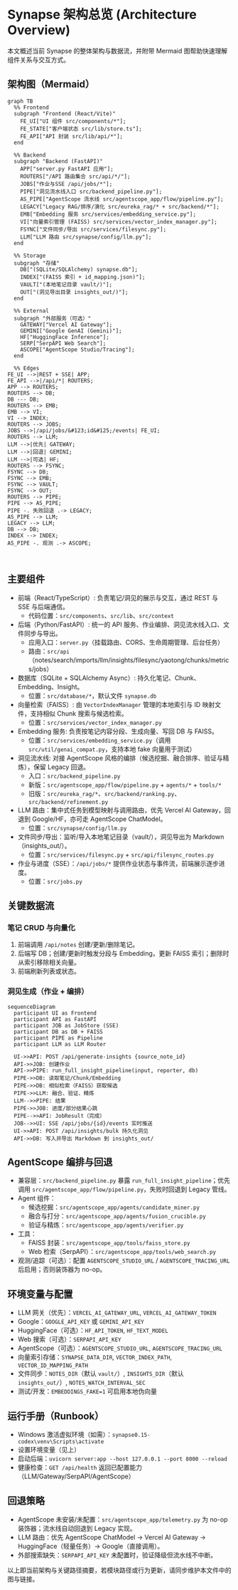 # Synapse 架构总览 (Architecture Overview)

本文概述当前 Synapse 的整体架构与数据流，并附带 Mermaid 图帮助快速理解组件关系与交互方式。

## 架构图（Mermaid）

```mermaid
graph TB
  %% Frontend
  subgraph "Frontend (React/Vite)"
    FE_UI["UI 组件 src/components/*"];
    FE_STATE["客户端状态 src/lib/store.ts"];
    FE_API["API 封装 src/lib/api/*"];
  end

  %% Backend
  subgraph "Backend (FastAPI)"
    APP["server.py FastAPI 应用"];
    ROUTERS["/API 路由集合 src/api/*/"];
    JOBS["作业与SSE /api/jobs/*"];
    PIPE["洞见流水线入口 src/backend_pipeline.py"];
    AS_PIPE["AgentScope 流水线 src/agentscope_app/flow/pipeline.py"];
    LEGACY["Legacy RAG/排序/演化 src/eureka_rag/* + src/backend/*"];
    EMB["Embedding 服务 src/services/embedding_service.py"];
    VI["向量索引管理 (FAISS) src/services/vector_index_manager.py"];
    FSYNC["文件同步/导出 src/services/filesync.py"];
    LLM["LLM 路由 src/synapse/config/llm.py"];
  end

  %% Storage
  subgraph "存储"
    DB["(SQLite/SQLAlchemy) synapse.db"];
    INDEX["(FAISS 索引 + id_mapping.json)"];
    VAULT["(本地笔记目录 vault/)"];
    OUT["(洞见导出目录 insights_out/)"];
  end

  %% External
  subgraph "外部服务（可选）"
    GATEWAY["Vercel AI Gateway"];
    GEMINI["Google GenAI (Gemini)"];
    HF["HuggingFace Inference"];
    SERP["SerpAPI Web Search"];
    ASCOPE["AgentScope Studio/Tracing"];
  end

  %% Edges
FE_UI -->|REST + SSE| APP;
FE_API -->|/api/*| ROUTERS;
APP --> ROUTERS;
ROUTERS --> DB;
DB --- DB;
ROUTERS --> EMB;
EMB --> VI;
VI --> INDEX;
ROUTERS --> JOBS;
JOBS -->|/api/jobs/&#123;id&#125;/events| FE_UI;
ROUTERS --> LLM;
LLM -->|优先| GATEWAY;
LLM -->|回退| GEMINI;
LLM -->|可选| HF;
ROUTERS --> FSYNC;
FSYNC --> DB;
FSYNC --> EMB;
FSYNC --> VAULT;
FSYNC --> OUT;
ROUTERS --> PIPE;
PIPE --> AS_PIPE;
PIPE -. 失败回退 .-> LEGACY;
AS_PIPE --> LLM;
LEGACY --> LLM;
DB --> DB;
INDEX --> INDEX;
AS_PIPE -. 观测 .-> ASCOPE;



```

## 主要组件

- 前端（React/TypeScript）: 负责笔记/洞见的展示与交互，通过 REST 与 SSE 与后端通信。
  - 代码位置：`src/components`、`src/lib`、`src/context`
- 后端（Python/FastAPI）: 统一的 API 服务、作业编排、洞见流水线入口、文件同步与导出。
  - 应用入口：`server.py`（挂载路由、CORS、生命周期管理、后台任务）
  - 路由：`src/api`（notes/search/imports/llm/insights/filesync/yaotong/chunks/metrics/jobs）
- 数据库（SQLite + SQLAlchemy Async）: 持久化笔记、Chunk、Embedding、Insight。
  - 位置：`src/database/*`，默认文件 `synapse.db`
- 向量检索（FAISS）: 由 `VectorIndexManager` 管理的本地索引与 ID 映射文件，支持相似 Chunk 搜索与候选检索。
  - 位置：`src/services/vector_index_manager.py`
- Embedding 服务: 负责按笔记内容分段、生成向量、写回 DB 与 FAISS。
  - 位置：`src/services/embedding_service.py`（调用 `src/util/genai_compat.py`，支持本地 fake 向量用于测试）
- 洞见流水线: 对接 AgentScope 风格的编排（候选挖掘、融合排序、验证与精炼），保留 Legacy 回退。
  - 入口：`src/backend_pipeline.py`
  - 新版：`src/agentscope_app/flow/pipeline.py` + `agents/*` + `tools/*`
  - 旧版：`src/eureka_rag/*`、`src/backend/ranking.py`、`src/backend/refinement.py`
- LLM 路由：集中式任务到模型映射与调用路由，优先 Vercel AI Gateway，回退到 Google/HF，亦可走 AgentScope ChatModel。
  - 位置：`src/synapse/config/llm.py`
- 文件同步/导出：监听/导入本地笔记目录（vault/），洞见导出为 Markdown（insights_out/）。
  - 位置：`src/services/filesync.py` + `src/api/filesync_routes.py`
- 作业与进度（SSE）：`/api/jobs/*` 提供作业状态与事件流，前端展示逐步进度。
  - 位置：`src/jobs.py`

## 关键数据流

### 笔记 CRUD 与向量化

1) 前端调用 `/api/notes` 创建/更新/删除笔记。
2) 后端写 DB；创建/更新时触发分段与 Embedding，更新 FAISS 索引；删除时从索引移除相关向量。
3) 前端刷新列表或状态。

### 洞见生成（作业 + 编排）

```mermaid
sequenceDiagram
  participant UI as Frontend
  participant API as FastAPI
  participant JOB as JobStore (SSE)
  participant DB as DB + FAISS
  participant PIPE as Pipeline
  participant LLM as LLM Router

  UI->>API: POST /api/generate-insights {source_note_id}
  API->>JOB: 创建作业
  API->>PIPE: run_full_insight_pipeline(input, reporter, db)
  PIPE->>DB: 读取笔记/Chunk/Embedding
  PIPE->>DB: 相似检索（FAISS）获取候选
  PIPE->>LLM: 融合、验证、精炼
  LLM-->>PIPE: 结果
  PIPE->>JOB: 进度/部分结果心跳
  PIPE-->>API: JobResult（完成）
  JOB-->>UI: SSE /api/jobs/{id}/events 实时推送
  UI->>API: POST /api/insights/bulk 持久化洞见
  API->>DB: 写入并导出 Markdown 到 insights_out/
```

## AgentScope 编排与回退

- 兼容层：`src/backend_pipeline.py` 暴露 `run_full_insight_pipeline`；优先调用 `src/agentscope_app/flow/pipeline.py`，失败时回退到 Legacy 管线。
- Agent 组件：
  - 候选挖掘：`src/agentscope_app/agents/candidate_miner.py`
  - 融合与打分：`src/agentscope_app/agents/fusion_crucible.py`
  - 验证与精炼：`src/agentscope_app/agents/verifier.py`
- 工具：
  - FAISS 封装：`src/agentscope_app/tools/faiss_store.py`
  - Web 检索（SerpAPI）：`src/agentscope_app/tools/web_search.py`
- 观测/追踪（可选）：配置 `AGENTSCOPE_STUDIO_URL` / `AGENTSCOPE_TRACING_URL` 后启用；否则装饰器为 no-op。

## 环境变量与配置

- LLM 网关（优先）：`VERCEL_AI_GATEWAY_URL`, `VERCEL_AI_GATEWAY_TOKEN`
- Google：`GOOGLE_API_KEY` 或 `GEMINI_API_KEY`
- HuggingFace（可选）：`HF_API_TOKEN`, `HF_TEXT_MODEL`
- Web 搜索（可选）：`SERPAPI_API_KEY`
- AgentScope（可选）：`AGENTSCOPE_STUDIO_URL`, `AGENTSCOPE_TRACING_URL`
- 向量索引存储：`SYNAPSE_DATA_DIR`, `VECTOR_INDEX_PATH`, `VECTOR_ID_MAPPING_PATH`
- 文件同步：`NOTES_DIR`（默认 `vault/`）, `INSIGHTS_DIR`（默认 `insights_out/`）, `NOTES_WATCH_INTERVAL_SEC`
- 测试/开发：`EMBEDDINGS_FAKE=1` 可启用本地伪向量

## 运行手册（Runbook）

- Windows 激活虚拟环境（如需）：`synapse0.15-codex\venv\Scripts\activate`
- 设置环境变量（见上）
- 启动后端：`uvicorn server:app --host 127.0.0.1 --port 8000 --reload`
- 健康检查：`GET /api/health` 返回已配置能力（LLM/Gateway/SerpAPI/AgentScope）

## 回退策略

- AgentScope 未安装/未配置：`src/agentscope_app/telemetry.py` 为 no-op 装饰器；流水线自动回退到 Legacy 实现。
- LLM 路由：优先 AgentScope ChatModel → Vercel AI Gateway → HuggingFace（轻量任务）→ Google（直接调用）。
- 外部搜索缺失：`SERPAPI_API_KEY` 未配置时，验证降级但流水线不中断。

以上即当前架构与关键路径摘要，若模块路径或行为更新，请同步维护本文件中的图与链接。

